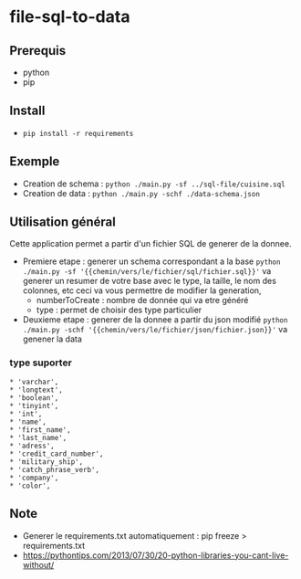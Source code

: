 # file-sql-to-data

## Prerequis
 * python
 * pip

## Install
 * `pip install -r requirements`

## Exemple
 * Creation de schema : `python ./main.py -sf ../sql-file/cuisine.sql`
 * Creation de data : `python ./main.py -schf ./data-schema.json`


## Utilisation général
Cette application permet a partir d'un fichier SQL de generer de la donnee.
  * Premiere etape : generer un schema correspondant a la base
  	`python ./main.py -sf '{{chemin/vers/le/fichier/sql/fichier.sql}}'`
  	va generer un resumer de votre base avec le type, la taille, le nom des colonnes, etc
  	ceci va vous permettre de modifier la generation,
  	* numberToCreate : nombre de donnée qui va etre généré
  	* type : permet de choisir des type particulier
  * Deuxieme etape : generer de la donnee a partir du json modifié
  	`python ./main.py -schf '{{chemin/vers/le/fichier/json/fichier.json}}'`
  	va genener la data

### type suporter

	* 'varchar', 
	* 'longtext', 
	* 'boolean', 
	* 'tinyint', 
	* 'int', 
	* 'name', 
	* 'first_name', 
	* 'last_name',
	* 'adress', 
	* 'credit_card_number', 
	* 'military_ship', 
	* 'catch_phrase_verb', 
	* 'company',
	* 'color',

## Note
 * Generer le requirements.txt automatiquement : pip freeze > requirements.txt
 * https://pythontips.com/2013/07/30/20-python-libraries-you-cant-live-without/
